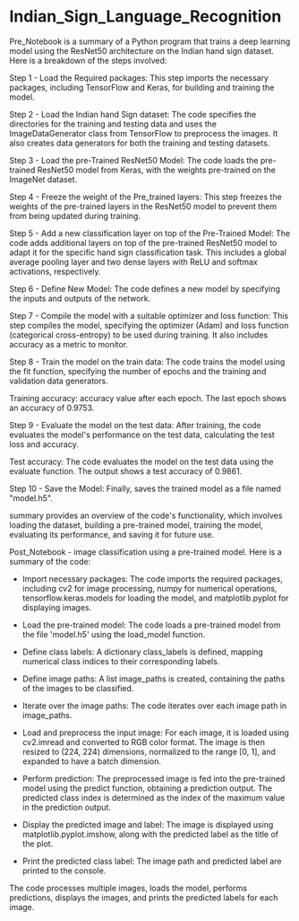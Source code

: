 # Indian_Sign_Language_Recognition


Pre_Notebook is a summary of a Python program that trains a deep learning model using the ResNet50 architecture on the Indian hand sign dataset. Here is a breakdown of the steps involved:

Step 1 - Load the Required packages: This step imports the necessary packages, including TensorFlow and Keras, for building and training the model.

Step 2 - Load the Indian hand Sign dataset: The code specifies the directories for the training and testing data and uses the ImageDataGenerator class from TensorFlow to preprocess the images. It also creates data generators for both the training and testing datasets.

Step 3 - Load the pre-Trained ResNet50 Model: The code loads the pre-trained ResNet50 model from Keras, with the weights pre-trained on the ImageNet dataset.

Step 4 - Freeze the weight of the Pre_trained layers: This step freezes the weights of the pre-trained layers in the ResNet50 model to prevent them from being updated during training.

Step 5 - Add a new classification layer on top of the Pre-Trained Model: The code adds additional layers on top of the pre-trained ResNet50 model to adapt it for the specific hand sign classification task. This includes a global average pooling layer and two dense layers with ReLU and softmax activations, respectively.

Step 6 - Define New Model: The code defines a new model by specifying the inputs and outputs of the network.

Step 7 - Compile the model with a suitable optimizer and loss function: This step compiles the model, specifying the optimizer (Adam) and loss function (categorical cross-entropy) to be used during training. It also includes accuracy as a metric to monitor.

Step 8 - Train the model on the train data: The code trains the model using the fit function, specifying the number of epochs and the training and validation data generators.

Training accuracy: accuracy value after each epoch. The last epoch shows an accuracy of 0.9753.

Step 9 - Evaluate the model on the test data: After training, the code evaluates the model's performance on the test data, calculating the test loss and accuracy.

Test accuracy: The code evaluates the model on the test data using the evaluate function. The output shows a test accuracy of 0.9861.

Step 10 - Save the Model: Finally, saves the trained model as a file named "model.h5".

summary provides an overview of the code's functionality, which involves loading the dataset, building a pre-trained model, training the model, evaluating its performance, and saving it for future use.

Post_Notebook - image classification using a pre-trained model. Here is a summary of the code:

- Import necessary packages: The code imports the required packages, including cv2 for image processing, numpy for numerical operations, tensorflow.keras.models for loading the model, and matplotlib.pyplot for displaying images.

- Load the pre-trained model: The code loads a pre-trained model from the file 'model.h5' using the load_model function.

- Define class labels: A dictionary class_labels is defined, mapping numerical class indices to their corresponding labels.

- Define image paths: A list image_paths is created, containing the paths of the images to be classified.

- Iterate over the image paths: The code iterates over each image path in image_paths.

- Load and preprocess the input image: For each image, it is loaded using cv2.imread and converted to RGB color format. The image is then resized to (224, 224) dimensions, normalized to the range [0, 1], and expanded to have a batch dimension.

- Perform prediction: The preprocessed image is fed into the pre-trained model using the predict function, obtaining a prediction output. The predicted class index is determined as the index of the maximum value in the prediction output.

- Display the predicted image and label: The image is displayed using matplotlib.pyplot.imshow, along with the predicted label as the title of the plot.

- Print the predicted class label: The image path and predicted label are printed to the console.

The code processes multiple images, loads the model, performs predictions, displays the images, and prints the predicted labels for each image.
